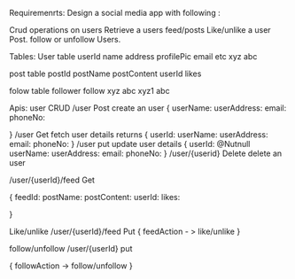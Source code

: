 Requiremenrts: 
Design a social media app with following :

Crud operations on users
Retrieve a users feed/posts
Like/unlike a user Post.
follow or unfollow Users.


Tables:
 User table
userId name address profilePic email etc
xyz    abc  
 
 post table
postId postName postContent userId likes

 folow table
follower  follow
xyz       abc
xyz1      abc
 


Apis:
 user CRUD
/user   Post create an user
{
  userName: 
  userAddress: 
  email: 
  phoneNo: 

}
/user   Get  fetch user details
returns
{
userId:
userName:
userAddress:
email:
phoneNo:
}
/user   put  update user details
{
userId: @Nutnull
userName:
userAddress:
email:
phoneNo:
}
/user/{userid}   Delete delete an user


/user/{userId}/feed  Get 

{
  feedId:
  postName:
  postContent:
  userId:
  likes:
  
}

Like/unlike
/user/{userId}/feed Put
{
 feedAction - > like/unlike
}


follow/unfollow
/user/{userId}   put

{
 followAction -> follow/unfollow
}



